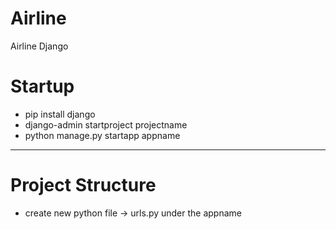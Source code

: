 # Airline
Airline Django 

# Startup
- pip install django
- django-admin startproject projectname
- python manage.py startapp appname

--------------------------------------
# Project Structure
- create new python file -> urls.py under the appname
